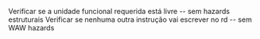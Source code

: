 Verificar se a unidade funcional requerida está livre -- sem hazards estruturais
Verificar se nenhuma outra instrução vai escrever no rd -- sem WAW hazards
